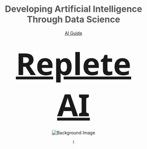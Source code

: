 <div align="center">

# <span style="color: #555;">Developing Artificial Intelligence Through Data Science</span>

[AI Guide](https://guide.repleteai.com/)

### <span style="font-family: 'Segoe UI', Tahoma, Geneva, Verdana, sans-serif; font-size: 6em;"><b>[Replete AI](https://repleteai.com/)</b></span>


![Background Image](https://github.com/Kquant03/Kquant03/assets/155934148/3930e225-6c6f-4775-b37e-15f679ee7c19)

<style>
  body {
    background-image: url('https://github.com/Kquant03/Kquant03/assets/155934148/3930e225-6c6f-4775-b37e-15f679ee7c19');
    background-size: cover;
    background-position: center;
    background-repeat: no-repeat;
    background-attachment: fixed;
  }
</style>!
